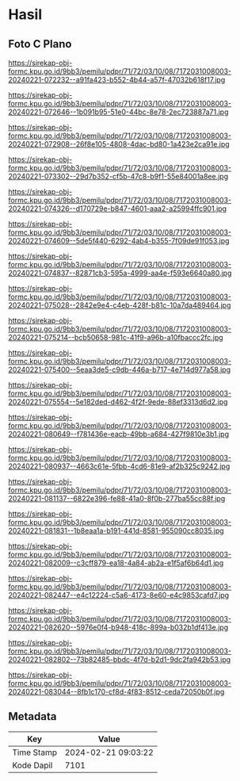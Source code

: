 # Hasil

## Foto C Plano

https://sirekap-obj-formc.kpu.go.id/9bb3/pemilu/pdpr/71/72/03/10/08/7172031008003-20240221-072232--a91fa423-b552-4b44-a57f-47032b618f17.jpg

https://sirekap-obj-formc.kpu.go.id/9bb3/pemilu/pdpr/71/72/03/10/08/7172031008003-20240221-072646--1b091b95-51e0-44bc-8e78-2ec723887a71.jpg

https://sirekap-obj-formc.kpu.go.id/9bb3/pemilu/pdpr/71/72/03/10/08/7172031008003-20240221-072908--26f8e105-4808-4dac-bd80-1a423e2ca91e.jpg

https://sirekap-obj-formc.kpu.go.id/9bb3/pemilu/pdpr/71/72/03/10/08/7172031008003-20240221-073302--29d7b352-cf5b-47c8-b9f1-55e84001a8ee.jpg

https://sirekap-obj-formc.kpu.go.id/9bb3/pemilu/pdpr/71/72/03/10/08/7172031008003-20240221-074326--d170729e-b847-4601-aaa2-a25994ffc901.jpg

https://sirekap-obj-formc.kpu.go.id/9bb3/pemilu/pdpr/71/72/03/10/08/7172031008003-20240221-074609--5de5f440-6292-4ab4-b355-7f09de91f053.jpg

https://sirekap-obj-formc.kpu.go.id/9bb3/pemilu/pdpr/71/72/03/10/08/7172031008003-20240221-074837--82871cb3-595a-4999-aa4e-f593e6640a80.jpg

https://sirekap-obj-formc.kpu.go.id/9bb3/pemilu/pdpr/71/72/03/10/08/7172031008003-20240221-075028--2842e9e4-c4eb-428f-b81c-10a7da489464.jpg

https://sirekap-obj-formc.kpu.go.id/9bb3/pemilu/pdpr/71/72/03/10/08/7172031008003-20240221-075214--bcb50658-981c-41f9-a96b-a10fbaccc2fc.jpg

https://sirekap-obj-formc.kpu.go.id/9bb3/pemilu/pdpr/71/72/03/10/08/7172031008003-20240221-075400--5eaa3de5-c9db-446a-b717-4e714d977a58.jpg

https://sirekap-obj-formc.kpu.go.id/9bb3/pemilu/pdpr/71/72/03/10/08/7172031008003-20240221-075554--5e182ded-d462-4f2f-9ede-88ef3313d6d2.jpg

https://sirekap-obj-formc.kpu.go.id/9bb3/pemilu/pdpr/71/72/03/10/08/7172031008003-20240221-080649--f781436e-eacb-49bb-a684-427f9810e3b1.jpg

https://sirekap-obj-formc.kpu.go.id/9bb3/pemilu/pdpr/71/72/03/10/08/7172031008003-20240221-080937--4663c61e-5fbb-4cd6-81e9-af2b325c9242.jpg

https://sirekap-obj-formc.kpu.go.id/9bb3/pemilu/pdpr/71/72/03/10/08/7172031008003-20240221-081137--6822e396-fe88-41a0-8f0b-277ba55cc88f.jpg

https://sirekap-obj-formc.kpu.go.id/9bb3/pemilu/pdpr/71/72/03/10/08/7172031008003-20240221-081831--1b8eaa1a-b191-441d-8581-955090cc8035.jpg

https://sirekap-obj-formc.kpu.go.id/9bb3/pemilu/pdpr/71/72/03/10/08/7172031008003-20240221-082009--c3cff879-ea18-4a84-ab2a-e1f5af6b64d1.jpg

https://sirekap-obj-formc.kpu.go.id/9bb3/pemilu/pdpr/71/72/03/10/08/7172031008003-20240221-082447--e4c12224-c5a6-4173-8e60-e4c9853cafd7.jpg

https://sirekap-obj-formc.kpu.go.id/9bb3/pemilu/pdpr/71/72/03/10/08/7172031008003-20240221-082620--5976e0f4-b948-418c-899a-b032b1df413e.jpg

https://sirekap-obj-formc.kpu.go.id/9bb3/pemilu/pdpr/71/72/03/10/08/7172031008003-20240221-082802--73b82485-bbdc-4f7d-b2d1-9dc2fa942b53.jpg

https://sirekap-obj-formc.kpu.go.id/9bb3/pemilu/pdpr/71/72/03/10/08/7172031008003-20240221-083044--8fb1c170-cf8d-4f83-8512-ceda72050b0f.jpg


## Metadata

| Key        | Value               |
| ---------- | ------------------- |
| Time Stamp | 2024-02-21 09:03:22 |
| Kode Dapil | 7101                |




